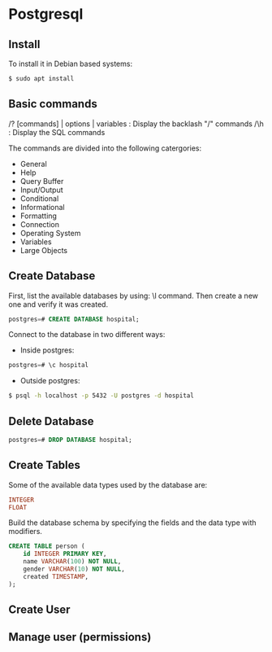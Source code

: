 # Postgresql

## Install

To install it in Debian based systems:

```sh
$ sudo apt install 
```




## Basic commands

/\? [commands] | options | variables : Display the backlash "/" commands 
/\h : Display the SQL commands

The commands are divided into the following catergories:
+ General
+ Help
+ Query Buffer
+ Input/Output
+ Conditional
+ Informational
+ Formatting
+ Connection
+ Operating System
+ Variables
+ Large Objects

## Create Database

First, list the available databases by using: \l command. Then create a new one and verify it was created.

```sql
postgres=# CREATE DATABASE hospital;
```

Connect to the database in two different ways:

+ Inside postgres:

```sql
postgres=# \c hospital
```

+ Outside postgres:

```sh
$ psql -h localhost -p 5432 -U postgres -d hospital
```

## Delete Database

```sql
postgres=# DROP DATABASE hospital;
```

## Create Tables

Some of the available data types used by the database are:
```sql
INTEGER
FLOAT

```

Build the database schema by specifying the fields and the data type with modifiers.

```sql
CREATE TABLE person (
    id INTEGER PRIMARY KEY,
    name VARCHAR(100) NOT NULL,
    gender VARCHAR(10) NOT NULL,
    created TIMESTAMP,
);
```


## Create User


## Manage user (permissions)


## 